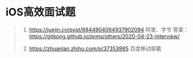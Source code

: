 # iOS高效面试题

> 1. https://juejin.cn/post/6844904064937902094 阿里、字节
> 答案：https://gitkong.github.io/prms/others/2020-04-23-Interview/
> 
> 2. https://zhuanlan.zhihu.com/p/37353985 百度移动穿戴